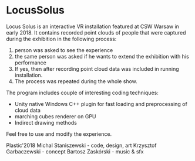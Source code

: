 # LocusSolus
Locus Solus is an interactive VR installation featured at CSW Warsaw in early 2018.
It contains recorded point clouds of people that were captured during the exhibition in the following process:

1. person was asked to see the experience
2. the same person was asked if he wants to extend the exhibition with his performance
3. If yes, then after recording point cloud data was included in running installation.
4. The process was repeated during the whole show.

The program includes couple of interesting coding techniques:

- Unity native Windows C++ plugin for fast loading and preprocessing of cloud data
- marching cubes renderer on GPU
- Indirect drawing methods

Feel free to use and modify the experience.

Plastic'2018
Michal Staniszewski - code, design, art
Krzysztof Garbaczewski - concept
Bartosz Zaskórski - music & sfx
